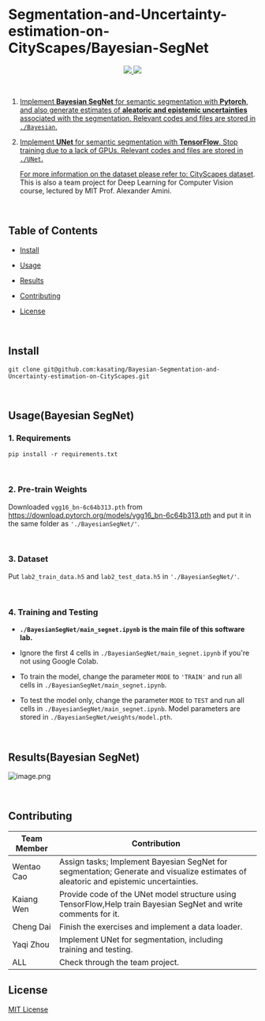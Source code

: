 # Segmentation-and-Uncertainty-estimation-on-CityScapes/Bayesian-SegNet

<div align="center"><p>
    <a href="https://github.com/kasating/segmentation-and-uncertainty-estimation-on-CityScapes/pulse">
      <img src="https://img.shields.io/github/last-commit/kasating/segmentation-and-uncertainty-estimation-on-CityScapes?color=%4dc71f&label=Last%20Commit&logo=github&style=flat-square"/>
    </a>
    <a href="https://github.com/kasating/segmentation-and-uncertainty-estimation-on-CityScapes/blob/main/LICENSE">
      <img src="https://img.shields.io/github/license/kasating/segmentation-and-uncertainty-estimation-on-CityScapes?label=License&logo=GNU&style=flat-square"/>
</p>
</div>

​             

1. Implement **Bayesian SegNet** for semantic segmentation with **Pytorch**, and also generate estimates of **aleatoric and epistemic uncertainties** associated with the segmentation. Relevant codes and files are stored in `./Bayesian`,	

2. Implement **UNet** for semantic segmentation with **TensorFlow**. Stop  training due to a lack of GPUs. Relevant codes and files are stored in `./UNet`.		

   For more information on the dataset please refer to: [CityScapes dataset](https://www.cityscapes-dataset.com/). 
   This is also a team project for Deep Learning for Computer Vision course, lectured by MIT Prof. Alexander Amini.

   ​                      

## Table of Contents

- [Install](#install)
- [Usage](#usage)
- [Results](#Results)
- [Contributing](#contributing)
- [License](#license)

  ​                       

## Install

```
git clone git@github.com:kasating/Bayesian-Segmentation-and-Uncertainty-estimation-on-CityScapes.git
```

​                   

## Usage(Bayesian SegNet)

### 1. Requirements

``` shell 
pip install -r requirements.txt   
```

​                     

### 2. Pre-train Weights

Downloaded `vgg16_bn-6c64b313.pth` from https://download.pytorch.org/models/vgg16_bn-6c64b313.pth and put it in the same folder as `'./BayesianSegNet/'`.

​                

### 3. Dataset

Put `lab2_train_data.h5`  and `lab2_test_data.h5`  in `'./BayesianSegNet/'`.

​                   

### 4. Training and Testing

- **`./BayesianSegNet/main_segnet.ipynb` is the main file of this software lab.**

- Ignore the  first 4 cells in `./BayesianSegNet/main_segnet.ipynb` if you're not using Google Colab.

- To train the model, change the parameter `MODE` to `'TRAIN'` and run all cells in `./BayesianSegNet/main_segnet.ipynb`.
- To test the model only, change the parameter `MODE` to `TEST` and run all cells in `./BayesianSegNet/main_segnet.ipynb`. Model parameters are stored in `./BayesianSegNet/weights/model.pth`.

  ​                 

## Results(Bayesian SegNet)

![image.png](https://s2.loli.net/2022/02/16/GEJz4xvSHy2aRwO.png)

​                   

## Contributing

| Team Member | Contribution                                                 |
| ----------- | ------------------------------------------------------------ |
| Wentao Cao  | Assign tasks; Implement Bayesian SegNet for segmentation; Generate and visualize estimates of aleatoric and epistemic uncertainties. |
| Kaiang Wen  | Provide code of the UNet model structure using  TensorFlow,Help train Bayesian SegNet and write comments for it. |
| Cheng Dai   | Finish the exercises and implement a data loader.            |
| Yaqi Zhou   | Implement UNet for segmentation, including training and testing. |
| ALL         | Check through the team project.                              |

## License

[MIT License](https://github.com/kasating/Bayesian-Segmentation-and-Uncertainty-estimation-on-CityScapes/blob/main/LICENSE)

